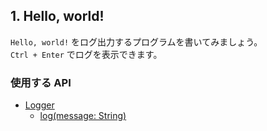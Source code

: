 ## 1. Hello, world!

`Hello, world!` をログ出力するプログラムを書いてみましょう。  
`Ctrl + Enter` でログを表示できます。

### 使用する API
- [Logger](https://developers.google.com/apps-script/reference/base/logger)
    - [log(message: String)](https://developers.google.com/apps-script/reference/base/logger#logdata)
